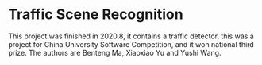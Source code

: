 # Traffic Scene Recognition
This project was finished in 2020.8, it contains a traffic detector, this was a project for China University Software Competition, and it won national third prize. The authors are Benteng Ma, Xiaoxiao Yu and Yushi Wang.
